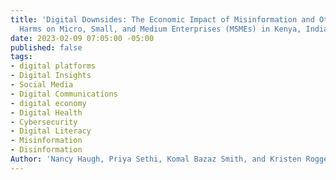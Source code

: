 ```yaml
---
title: 'Digital Downsides: The Economic Impact of Misinformation and Other Digital
  Harms on Micro, Small, and Medium Enterprises (MSMEs) in Kenya, India, and Cambodia'
date: 2023-02-09 07:05:00 -05:00
published: false
tags:
- digital platforms
- Digital Insights
- Social Media
- Digital Communications
- digital economy
- Digital Health
- Cybersecurity
- Digital Literacy
- Misinformation
- Disinformation
Author: 'Nancy Haugh, Priya Sethi, Komal Bazaz Smith, and Kristen Roggemann '
---
```


